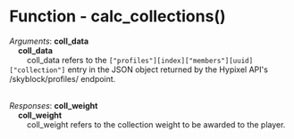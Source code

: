 # Function - calc_collections()

*Arguments*: **coll_data**<br />
&nbsp;&nbsp;&nbsp;&nbsp;**coll_data**<br />
&nbsp;&nbsp;&nbsp;&nbsp;&nbsp;&nbsp;&nbsp;&nbsp;coll_data refers to the `["profiles"][index]["members"][uuid]["collection"]` entry in the JSON object returned by the Hypixel API's /skyblock/profiles/ endpoint.

<br />*Responses*: **coll_weight**<br />
&nbsp;&nbsp;&nbsp;&nbsp;**coll_weight**<br />
&nbsp;&nbsp;&nbsp;&nbsp;&nbsp;&nbsp;&nbsp;&nbsp;coll_weight refers to the collection weight to be awarded to the player.
